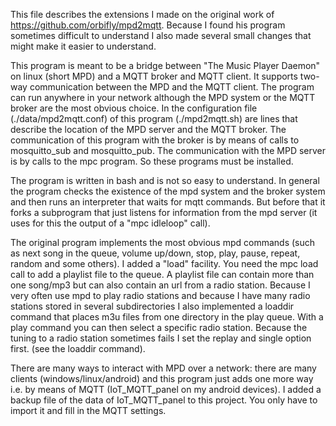 This file describes the extensions I made on the original work of https://github.com/orbifly/mpd2mqtt. Because I found his program sometimes difficult to understand I also made several small changes that might make it easier to understand. 

This program is meant to be a bridge between "The Music Player Daemon" on linux (short MPD) and a MQTT broker and MQTT client. It supports two-way communication between the MPD and the MQTT client. The program can run anywhere in your network although the MPD system or the MQTT broker are the most obvious choice. In the configuration file (./data/mpd2mqtt.conf) of this program (./mpd2mqtt.sh) are lines that describe the location of the MPD server and the MQTT broker. The communication of this program with the broker is by means of calls to mosquitto_sub and mosquitto_pub. The communication with the MPD server is by calls to the mpc program. So these programs must be installed.

The program is written in bash and is not so easy to understand. In general the program checks the existence of the mpd system and the broker system and then runs an interpreter that waits for mqtt commands. But before that it forks a subprogram that just listens for information from the mpd server (it uses for this the output of a "mpc idleloop" call).

The original program implements the most obvious mpd commands (such as next song in the queue, volume up/down, stop, play, pause, repeat, random and some others). I added a "load" facility. You need the mpc load <file> call to add a playlist file to the queue. A playlist file can contain more than one song/mp3 but can also contain an url from a radio station. Because I very often use mpd to play radio stations and because I have many radio stations stored in several subdirectories I also implemented a loaddir command that places m3u files from one directory in the play queue. With a play command you can then select a specific radio station. Because the tuning to a radio station sometimes fails I set the replay and single option first. (see the loaddir command).

There are many ways to interact with MPD over a network: there are many clients (windows/linux/android) and this program just adds one more way i.e. by means of MQTT (IoT_MQTT_panel on my android devices). I added a backup file of the data of IoT_MQTT_panel to this project. You only have to import it and fill in the MQTT settings. 
